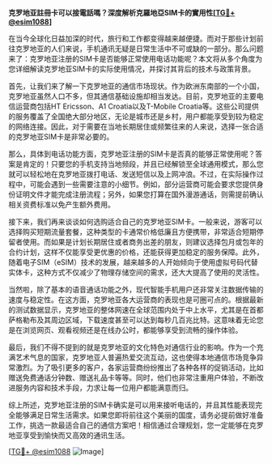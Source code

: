 **克罗地亚註冊卡可以接電話嗎？深度解析克羅地亞SIM卡的實用性[[TG💪+ @esim1088](https://t.me/s/esim1088)]**

在当今全球化日益加深的时代，旅行和工作都变得越来越便捷。而对于那些计划前往克罗地亚的人们来说，手机通讯无疑是日常生活中不可或缺的一部分。那么问题来了：克罗地亚注册的SIM卡是否能够正常使用电话功能呢？本文将从多个角度为您详细解读克罗地亚SIM卡的实际使用情况，并探讨其背后的技术与政策背景。

首先，让我们来了解一下克罗地亚的通信市场现状。作为欧洲东南部的一个小国，克罗地亚虽然人口不多，但其通信基础设施却相当发达。目前，克罗地亚的主要电信运营商包括HT Ericsson、A1 Croatia以及T-Mobile Croatia等。这些公司提供的服务覆盖了全国绝大部分地区，无论是城市还是乡村，用户都能享受到较为稳定的网络连接。因此，对于需要在当地长期居住或频繁往来的人来说，选择一张合适的克罗地亚SIM卡是非常必要的。

那么，具体到电话功能方面，克罗地亚注册的SIM卡是否真的能够正常使用呢？答案是肯定的！只要您的手机支持当地频段，并且已经解锁至全球通用模式，那么您就可以轻松地在克罗地亚拨打电话、发送短信以及上网冲浪。不过，在实际操作过程中，可能会遇到一些需要注意的小细节。例如，部分运营商可能会要求您提供身份证明文件才能完成注册流程；另外，如果您打算在国外漫游通话，则需提前确认相关资费标准以免产生额外费用。

接下来，我们再来谈谈如何选购适合自己的克罗地亚SIM卡。一般来说，游客可以选择购买短期流量套餐，这种类型的卡通常价格低廉且方便携带，非常适合短期停留者使用。而如果是计划长期居住或者商务出差的朋友，则建议选择包月或包年的合约计划，这样不仅能享受更优惠的价格，还能获得更加稳定的服务保障。此外，随着电子SIM（eSIM）技术的发展，越来越多的人开始倾向于使用虚拟号码代替实体卡，这种方式不仅减少了物理存储空间的需求，还大大提高了使用的灵活性。

当然啦，除了基本的语音通话功能之外，现代智能手机用户还非常关注数据传输的速度与稳定性。在这方面，克罗地亚各大运营商的表现也是可圈可点的。根据最新的测试数据显示，克罗地亚的整体网速在全球范围内处于中上水平，尤其是在首都萨格勒布及其周边区域，下载速度甚至可以达到每秒几百兆比特。这意味着无论您是在浏览网页、观看视频还是在线办公时，都能够享受到流畅的操作体验。

最后，我们不得不提到的就是克罗地亚的文化特色对通信行业的影响。作为一个充满艺术气息的国家，克罗地亚人普遍热爱交流互动，这也使得本地通信市场竞争异常激烈。为了吸引更多的客户，各家运营商纷纷推出了各种各样的促销活动，比如赠送免费通话分钟数、赠送礼品卡等等。同时，他们也非常注重用户体验，不断改进服务内容和技术手段，力求让每一位用户都能满意而归。

综上所述，克罗地亚注册的SIM卡确实是可以用来接听电话的，并且其性能表现完全能够满足日常生活需求。如果您即将前往这个美丽的国度，请务必提前做好准备工作，挑选一款最适合自己的通信方案吧！相信通过合理规划，您一定能够在克罗地亚享受到愉快而又高效的通讯生活。

[[TG💪+ @esim1088](https://t.me/s/esim1088) ![Image](https://i.postimg.cc/4NQfJmqS/Snipaste-2025-05-13-00-14-12.png)]